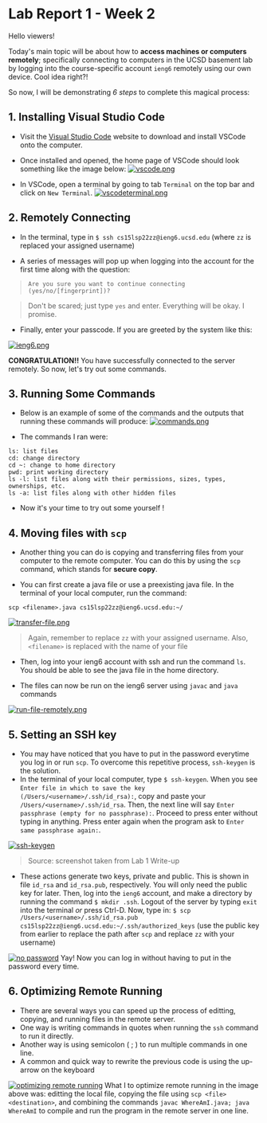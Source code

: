 # Lab Report 1 - Week 2

Hello viewers!

Today's main topic will be about how to **access machines or computers remotely**; specifically connecting to computers in the UCSD basement lab by logging into the course-specific account `ieng6` remotely using our own device. Cool idea right?!

So now, I will be demonstrating *6 steps* to complete this magical process:

## 1. Installing Visual Studio Code
- Visit the [Visual Studio Code](https://code.visualstudio.com/) website to download and install VSCode onto the computer. 

- Once installed and opened, the home page of VSCode should look something like the image below:
[![vscode.png](https://i.postimg.cc/VNRX2g22/vscode.png)](https://postimg.cc/wt1tmXqk)

- In VSCode, open a terminal by going to tab `Terminal` on the top bar and click on `New Terminal`.
[![vscodeterminal.png](https://i.postimg.cc/NFXK6504/vscodeterminal.png)](https://postimg.cc/MfWZxZVM)

## 2. Remotely Connecting
- In the terminal, type in `$ ssh cs15lsp22zz@ieng6.ucsd.edu` (where `zz` is replaced your assigned username)

- A series of messages will pop up when logging into the account for the first time along with the question:

>`Are you sure you want to continue connecting (yes/no/[fingerprint])?`

>Don't be scared; just type `yes` and enter. Everything will be okay. I promise.

- Finally, enter your passcode. If you are greeted by the system like this:


[![ieng6.png](https://i.postimg.cc/9QBpjc7x/ieng6.png)](https://postimg.cc/87jWRQwW)

**CONGRATULATION!!** You have successfully connected to the server remotely. So now, let's try out some commands.
## 3. Running Some Commands
- Below is an example of some of the commands and the outputs that running these commands will produce:
[![commands.png](https://i.postimg.cc/dtjdh4V3/commands.png)](https://postimg.cc/3dWW6jpQ)

- The commands I ran were:
```
ls: list files
cd: change directory
cd ~: change to home directory
pwd: print working directory
ls -l: list files along with their permissions, sizes, types, ownerships, etc.
ls -a: list files along with other hidden files
```
- Now it's your time to try out some yourself !

## 4. Moving files with `scp`
- Another thing you can do is copying and transferring files from your computer to the remote computer. You can do this by using the `scp` command, which stands for **secure copy**.

- You can first create a java file or use a preexisting java file. In the terminal of your local computer, run the command:

`scp <filename>.java cs15lsp22zz@ieng6.ucsd.edu:~/`

[![transfer-file.png](https://i.postimg.cc/zfHM82rF/transfer-file.png)](https://postimg.cc/GBrzjQ94)
>Again, remember to replace `zz` with your assigned username. Also, `<filename>` is replaced with the name of your file

- Then, log into your ieng6 account with ssh and run the command `ls`. You should be able to see the java file in the home directory.

- The files can now be run on the ieng6 server using `javac` and `java` commands

[![run-file-remotely.png](https://i.postimg.cc/TwXkGRQT/run-file-remotely.png)](https://postimg.cc/FfDbVX26)

## 5. Setting an SSH key
- You may have noticed that you have to put in the password everytime you log in or run `scp`. To overcome this repetitive process, `ssh-keygen` is the solution.
- In the terminal of your local computer, type `$ ssh-keygen`. When you see `Enter file in which to save the key (/Users/<username>/.ssh/id_rsa):`, copy and paste your `/Users/<username>/.ssh/id_rsa`. Then, the next line will say `Enter passphrase (empty for no passphrase):`. Proceed to press enter without typing in anything. Press enter again when the program ask to `Enter same passphrase again:`.

[![ssh-keygen](https://i.postimg.cc/4dT00Rx1/Screen-Shot-2022-04-10-at-5-38-37-PM.png)](https://postimg.cc/Z9Vj9g39)
>Source: screenshot taken from Lab 1 Write-up

- These actions generate two keys, private and public. This is shown in file `id_rsa` and `id_rsa.pub`, respectively. You will only need the public key for later. Then, log into the `ieng6` account, and make a directory by running the command `$ mkdir .ssh`. Logout of the server by typing `exit` into the terminal *or* press Ctrl-D. Now, type in: 
`$ scp /Users/<username>/.ssh/id_rsa.pub cs15lsp22zz@ieng6.ucsd.edu:~/.ssh/authorized_keys` (use the public key from earlier to replace the path after `scp` and replace `zz` with your username)

[![no password](https://i.postimg.cc/zGjdD28J/Screen-Shot-2022-04-10-at-8-39-50-PM.png)](https://postimg.cc/Jss3Pqsg)
Yay! Now you can log in without having to put in the password every time.
## 6. Optimizing Remote Running
- There are several ways you can speed up the process of editting, copying, and running files in the remote server.
- One way is writing commands in quotes when running the `ssh` command to run it directly.
- Another way is using semicolon ( ; ) to run multiple commands in one line.
- A common and quick way to rewrite the previous code is using the up-arrow on the keyboard

[![optimizing remote running](https://i.postimg.cc/7YmNzGJ4/Screen-Shot-2022-04-10-at-8-53-02-PM.png)](https://postimg.cc/4mHtk312)
What I to optimize remote running in the image above was: editting the local file, copying the file using `scp <file> <destination>`, and combining the commands `javac WhereAmI.java; java WhereAmI` to compile and run the program in the remote server in one line.